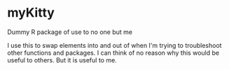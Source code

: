 # myKitty
Dummy R package of use to no one but me


I use this to swap elements into and out of when I'm trying to troubleshoot other functions and packages.
I can think of no reason why this would be useful to others.
But it is useful to me.

